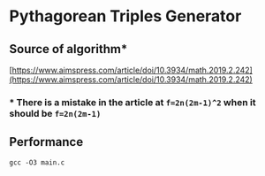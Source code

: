 # Pythagorean Triples Generator
## Source of algorithm*
[https://www.aimspress.com/article/doi/10.3934/math.2019.2.242](https://www.aimspress.com/article/doi/10.3934/math.2019.2.242)
### **\* There is a mistake in the article at `f=2n(2m-1)^2` when it should be `f=2n(2m-1)`**
## Performance
`gcc -O3 main.c`
